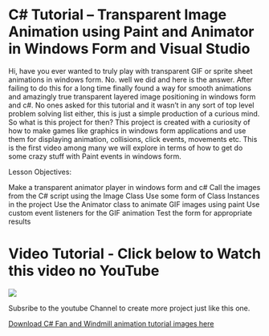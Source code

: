 # C# Tutorial – Transparent Image Animation using Paint and Animator in Windows Form and Visual Studio

Hi, have you ever wanted to truly play with transparent GIF or sprite sheet animations in windows form. No. well we did and here is the answer. After failing to do this for a long time finally found a way for smooth animations and amazingly true transparent layered image positioning in windows form and c#. No ones asked for this tutorial and it wasn’t in any sort of top level problem solving list either, this is just a simple production of a curious mind. So what is this project for then? This project is created with a curiosity of how to make games like graphics in windows form applications and use them for displaying animation, collisions, click events, movements etc. This is the first video among many we will explore in terms of how to get do some crazy stuff with Paint events in windows form.

Lesson Objectives:

Make a transparent animator player in windows form and c#
Call the images from the C# script using the Image Class
Use some form of Class Instances in the project
Use the Animator class to animate GIF images using paint
Use custom event listeners for the GIF animation
Test the form for appropriate results

# Video Tutorial - Click below to Watch this video no YouTube

[![](http://img.youtube.com/vi/nc6GBhXQdo4/0.jpg)](https://www.youtube.com/watch?v=nc6GBhXQdo4 "MOO ICT C# Tutorial Video Tutorial")

Subsribe to the youtube Channel to create more project just like this one.

[Download C# Fan and Windmill animation tutorial images here](https://www.mooict.com/c-tutorial-transparent-image-animation-using-paint-and-animator-in-windows-form-and-visual-studio/)
